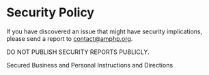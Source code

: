Security Policy
===============

If you have discovered an issue that might have security implications, please send a report to contact@amphp.org.

DO NOT PUBLISH SECURITY REPORTS PUBLICLY.

Secured Business and Personal Instructions and Directions
